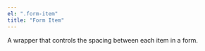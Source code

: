 ```yaml
---
el: ".form-item"
title: "Form Item"
---
```

A wrapper that controls the spacing between each item in a form.
